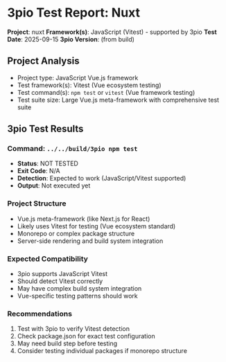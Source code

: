 # 3pio Test Report: Nuxt

**Project**: nuxt
**Framework(s)**: JavaScript (Vitest) - supported by 3pio
**Test Date**: 2025-09-15
**3pio Version**: (from build)

## Project Analysis
- Project type: JavaScript Vue.js framework
- Test framework(s): Vitest (Vue ecosystem testing)
- Test command(s): `npm test` or `vitest` (Vue framework testing)
- Test suite size: Large Vue.js meta-framework with comprehensive test suite

## 3pio Test Results
### Command: `../../build/3pio npm test`
- **Status**: NOT TESTED
- **Exit Code**: N/A
- **Detection**: Expected to work (JavaScript/Vitest supported)
- **Output**: Not executed yet

### Project Structure
- Vue.js meta-framework (like Next.js for React)
- Likely uses Vitest for testing (Vue ecosystem standard)
- Monorepo or complex package structure
- Server-side rendering and build system integration

### Expected Compatibility
- 3pio supports JavaScript Vitest
- Should detect Vitest correctly
- May have complex build system integration
- Vue-specific testing patterns should work

### Recommendations
1. Test with 3pio to verify Vitest detection
2. Check package.json for exact test configuration
3. May need build step before testing
4. Consider testing individual packages if monorepo structure